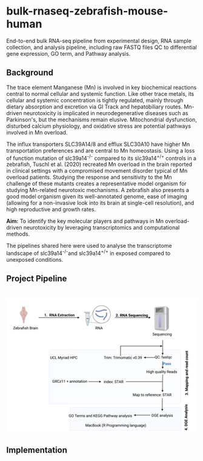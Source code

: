 # bulk-rnaseq-zebrafish-mouse-human
End-to-end bulk RNA-seq pipeline from experimental design, RNA sample collection, and analysis pipeline, including raw FASTQ files QC to differential gene expression, GO term, and Pathway analysis.

## Background
<dev style='text-align: right;'>The trace element Manganese (Mn) is involved in key biochemical reactions central to normal cellular and systemic function. 
Like other trace metals, its cellular and systemic concentration is tightly regulated, mainly through dietary absorption 
and excretion via GI Track and hepatobiliary routes. Mn-driven neurotoxicity is implicated in neurodegenerative diseases 
such as Parkinson's, but the mechanisms remain elusive. Mitochondrial dysfunction, disturbed calcium physiology, and 
oxidative stress are potential pathways involved in Mn overload. 

The influx transporters SLC39A14/8 and efflux SLC30A10 have higher Mn transportation preferences and are central to Mn 
homeostasis. Using a loss of function mutation of slc39a14<sup>-/-</sup>
compared to its slc39a14<sup>+/+</sup> controls in a zebrafish, Tuschl et al. (2020) recreated Mn overload in the brain 
reported in clinical settings with a compromised movement disorder typical of Mn overload patients. Studying the response 
and sensitivity to the Mn challenge of these mutants creates a representative model organism for studying Mn-related 
neurotoxic mechanisms.  A zebrafish also presents a good model organism given its well-annotated genome, ease of imaging (allowing for a non-invasive look into its brain at single-cell resolution), and high reproductive and growth rates.

**Aim:** To identify the key molecular players and pathways in Mn overload-driven neurotoxicity by leveraging transcriptomics and computational methods. 

The pipelines shared here were used to analyse the transcriptome landscape of slc39a14<sup>-/-</sup>and slc39a14<sup>+/+</sup> in exposed compared to unexposed conditions. 

</div>

## Project Pipeline
# ![Workflow](https://github.com/GeorgeKagugube/bulk-rnaseq-zebrafish-mouse-human/blob/main/images/RNA%20ANALYSIS%20WORKFLOW.jpeg)


## Implementation
